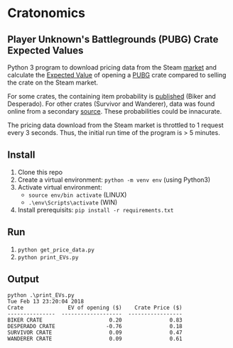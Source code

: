 # Cratonomics

## Player Unknown's Battlegrounds (PUBG) Crate Expected Values

Python 3 program to download pricing data from the Steam [market](https://steamcommunity.com/market/) and calculate the [Expected Value](https://en.wikipedia.org/wiki/Expected_value) of opening a [PUBG](http://store.steampowered.com/app/578080/PLAYERUNKNOWNS_BATTLEGROUNDS/) crate compared to selling the crate on the Steam market.

For some crates, the containing item probability is [published](https://steamcommunity.com/games/578080/announcements/detail/1576688908203724690) (Biker and Desperado).  For other crates (Survivor and Wanderer), data was found online from a secondary [source](https://www.pubg-stats.net/depot/crates).  These probabilities could be innacurate.

The pricing data download from the Steam market is throttled to 1 request every 3 seconds.  Thus, the initial run time of the program is > 5 minutes.

## Install

1. Clone this repo
1. Create a virtual environment: `python -m venv env` (using Python3)
1. Activate virtual environment: 
    - `source env/bin activate` (LINUX)
    - `.\env\Scripts\activate` (WIN)
1. Install prerequisits: `pip install -r requirements.txt`

## Run

1. `python get_price_data.py`
1. `python print_EVs.py`

## Output

```
python .\print_EVs.py
Tue Feb 13 23:20:04 2018
Crate              EV of opening ($)    Crate Price ($)
---------------  -------------------  -----------------
BIKER CRATE                     0.20               0.83
DESPERADO CRATE                -0.76               0.18
SURVIVOR CRATE                  0.09               0.47
WANDERER CRATE                  0.09               0.61
```